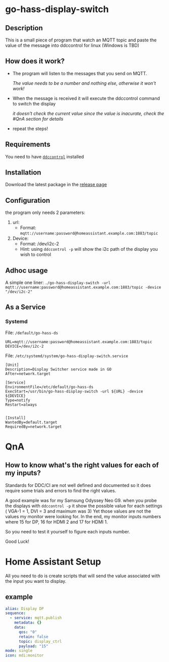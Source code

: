 # go-hass-display-switch

## Description

This is a small piece of program that watch an MQTT topic and paste the value of the message into ddccontrol for linux (Windows is TBD)

## How does it work?

- The program will listen to the messages that you send on MQTT.

    *The value needs to be a number and nothing else, otherwise it won't work!*
  
- When the message is received it will execute the ddccontrol command to switch the display

    *it doesn't check the current value since the value is inacurate, check the #QnA section for details*
- repeat the steps!

## Requirements

You need to have [`ddccontrol`](https://github.com/ddccontrol/ddccontrol?tab=readme-ov-file) installed

## Installation

Download the latest package in the [release page](https://github.com/deltxprt/go-hass-display-switch/releases)

## Configuration

the program only needs 2 parameters:

1. url:
    - Format: `mqtt://username:password@homeassistant.example.com:1883/topic`
2. Device:
    - Format: /dev/i2c-2
    - Hint: using `ddccontrol -p` will show the i2c path of the display you wish to control

## Adhoc usage

A simple one liner: `./go-hass-display-switch -url mqtt://username:password@homeassistant.example.com:1883/topic -device "/dev/i2c-2"`

## As a Service

### Systemd

File: `/default/go-hass-ds`
```
URL=mqtt://username:password@homeassistant.example.com:1883/topic
DEVICE=/dev/i2c-2
```

File: `/etc/systemd/system/go-hass-display-switch.service`
```
[Unit]
Description=Display Switcher service made in GO
After=network.target

[Service]
EnvironmentFile=/etc/default/go-hass-ds
ExecStart=/usr/bin/go-hass-display-switch -url ${URL} -device ${DEVICE}
Type=notify
Restart=always


[Install]
WantedBy=default.target
RequiredBy=network.target
```

# QnA

## How to know what's the right values for each of my inputs?

Standards for DDC/CI are not well defined and documented so it does require some trials and errors to find the right values.

A good example was for my Samsung Odyssey Neo G9. 
when you probe the displays with `ddccontrol -p` it show the possible value for each settings ( VGA-1 = 1, DVI = 3 and maximum was 3)
Yet those values are not the values my monitor were looking for.
In the end, my monitor inputs numbers where 15 for DP, 16 for HDMI 2 and 17 for HDMI 1.

So you need to test it yourself to figure each inputs number.

Good Luck!


# Home Assistant Setup

All you need to do is create scripts that will send the value associated with the input you want to display.

## example

``` yaml
alias: Display DP
sequence:
  - service: mqtt.publish
    metadata: {}
    data:
      qos: "0"
      retain: false
      topic: display_ctrl
      payload: "15"
mode: single
icon: mdi:monitor
```
